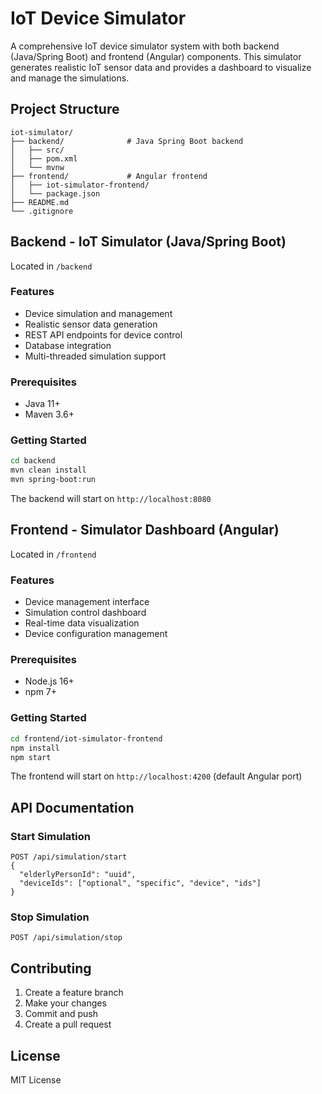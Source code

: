 # IoT Device Simulator

A comprehensive IoT device simulator system with both backend (Java/Spring Boot) and frontend (Angular) components. This simulator generates realistic IoT sensor data and provides a dashboard to visualize and manage the simulations.

## Project Structure

```
iot-simulator/
├── backend/              # Java Spring Boot backend
│   ├── src/
│   ├── pom.xml
│   └── mvnw
├── frontend/             # Angular frontend
│   ├── iot-simulator-frontend/
│   └── package.json
├── README.md
└── .gitignore
```

## Backend - IoT Simulator (Java/Spring Boot)

Located in `/backend`

### Features
- Device simulation and management
- Realistic sensor data generation
- REST API endpoints for device control
- Database integration
- Multi-threaded simulation support

### Prerequisites
- Java 11+
- Maven 3.6+

### Getting Started

```bash
cd backend
mvn clean install
mvn spring-boot:run
```

The backend will start on `http://localhost:8080`

## Frontend - Simulator Dashboard (Angular)

Located in `/frontend`

### Features
- Device management interface
- Simulation control dashboard
- Real-time data visualization
- Device configuration management

### Prerequisites
- Node.js 16+
- npm 7+

### Getting Started

```bash
cd frontend/iot-simulator-frontend
npm install
npm start
```

The frontend will start on `http://localhost:4200` (default Angular port)

## API Documentation

### Start Simulation
```
POST /api/simulation/start
{
  "elderlyPersonId": "uuid",
  "deviceIds": ["optional", "specific", "device", "ids"]
}
```

### Stop Simulation
```
POST /api/simulation/stop
```

## Contributing

1. Create a feature branch
2. Make your changes
3. Commit and push
4. Create a pull request

## License

MIT License
